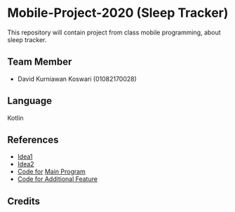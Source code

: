 # Mobile-Project-2020 (Sleep Tracker)
This repository will contain project from class mobile programming, about sleep tracker.

## Team Member
- David Kurniawan Koswari (01082170028)


## Language
Kotlin

## References
- [Idea1](https://blog.sagipl.com/mobile-app-ideas/)
- [Idea2](https://dailysocial.id/post/sleep-tracker-sense-dapat-memonitor-kondisi-ruangan-agar-tidur-anda-lebih-optimal)
- [Code for](https://sleep.urbandroid.org/documentation/core/sleep-tracking/) [Main Program](https://github.com/udacity/andfun-kotlin-sleep-tracker)
- [Code for Additional Feature](https://github.com/liaozp9112/AlarmClock)

## Credits
